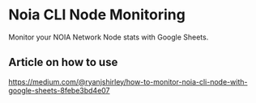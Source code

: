 # Noia CLI Node Monitoring
Monitor your NOIA Network Node stats with Google Sheets.

## Article on how to use
https://medium.com/@ryanjshirley/how-to-monitor-noia-cli-node-with-google-sheets-8febe3bd4e07
